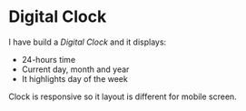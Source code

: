 # Digital Clock 
  
  I have build a _Digital Clock_ and it displays:
  * 24-hours time
  * Current day, month and year
  * It highlights day of the week

  Clock is responsive so it layout is different for mobile screen.
